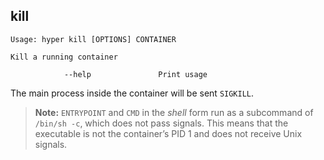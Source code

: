 ## kill

    Usage: hyper kill [OPTIONS] CONTAINER

    Kill a running container

                --help               Print usage

The main process inside the container will be sent `SIGKILL`.

> **Note:**
> `ENTRYPOINT` and `CMD` in the *shell* form run as a subcommand of `/bin/sh -c`,
> which does not pass signals. This means that the executable is not the container’s PID 1
> and does not receive Unix signals.
